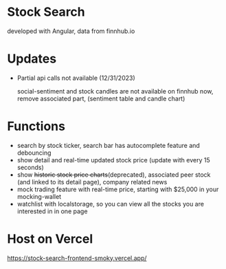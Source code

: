 # Stock Search
developed with Angular, data from finnhub.io 

# Updates
- Partial api calls not available (12/31/2023)
  
  social-sentiment and stock candles are not available on finnhub now, remove associated part, (sentiment table and candle chart)

# Functions
- search by stock ticker, search bar has autocomplete feature and debouncing
- show detail and real-time updated stock price (update with every 15 seconds)
- show ~~historic stock price charts~~(deprecated), associated peer stock (and linked to its detail page), company related news
- mock trading feature with real-time price, starting with $25,000 in your mocking-wallet
- watchlist with localstorage, so you can view all the stocks you are interested in in one page 

# Host on Vercel
https://stock-search-frontend-smoky.vercel.app/
